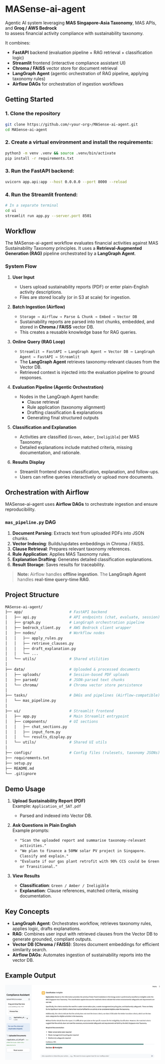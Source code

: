 # MASense-ai-agent

Agentic AI system leveraging **MAS Singapore-Asia Taxonomy**, MAS APIs, and **Groq / AWS Bedrock**  
to assess financial activity compliance with sustainability taxonomy.  

It combines:
- **FastAPI** backend (evaluation pipeline + RAG retrieval + classification logic)  
- **Streamlit** frontend (interactive compliance assistant UI)  
- **Chroma / FAISS** vector store for document retrieval  
- **LangGraph Agent** (agentic orchestration of RAG pipeline, applying taxonomy rules)  
- **Airflow DAGs** for orchestration of ingestion workflows  


## Getting Started

### 1. Clone the repository
```bash
git clone https://github.com/<your-org>/MASense-ai-agent.git
cd MASense-ai-agent
```

### 2. Create a virtual environment and install the requirements:
```bash
python3 -m venv .venv && source .venv/bin/activate
pip install -r requirements.txt
```

### 3. Run the FastAPI backend:
```bash
uvicorn app.api:app --host 0.0.0.0 --port 8000 --reload
```

### 4. Run the Streamlit frontend:
```bash
# In a separate terminal
cd ui
streamlit run app.py --server.port 8501
```


## Workflow
The MASense-ai-agent workflow evaluates financial activities against MAS Sustainability Taxonomy principles. It uses a **Retrieval-Augmented Generation (RAG)** pipeline orchestrated by a **LangGraph Agent**.  

### **System Flow**
1. **User Input**  
   - Users upload sustainability reports (PDF) or enter plain-English activity descriptions.  
   - Files are stored locally (or in S3 at scale) for ingestion.  

2. **Batch Ingestion (Airflow)**  
   - `Storage → Airflow → Parse & Chunk → Embed → Vector DB`  
   - Sustainability reports are parsed into text chunks, embedded, and stored in **Chroma / FAISS** vector DB.  
   - This creates a reusable knowledge base for RAG queries.  

3. **Online Query (RAG Loop)**  
   - `Streamlit → FastAPI → LangGraph Agent ↔ Vector DB → LangGraph Agent → FastAPI → Streamlit`  
   - The **LangGraph Agent** retrieves taxonomy-relevant clauses from the Vector DB.  
   - Retrieved context is injected into the evaluation pipeline to ground responses.  

4. **Evaluation Pipeline (Agentic Orchestration)**  
   - Nodes in the LangGraph Agent handle:  
     - Clause retrieval  
     - Rule application (taxonomy alignment)  
     - Drafting classification & explanations  
     - Generating final structured outputs  

5. **Classification and Explanation**  
   - Activities are classified (`Green`, `Amber`, `Ineligible`) per MAS Taxonomy.  
   - Detailed explanations include matched criteria, missing documentation, and rationale.  

6. **Results Display**  
   - Streamlit frontend shows classification, explanation, and follow-ups.  
   - Users can refine queries interactively or upload more documents.  


## Orchestration with Airflow

MASense-ai-agent uses **Airflow DAGs** to orchestrate ingestion and ensure reproducibility.

### `mas_pipeline.py` DAG
1. **Document Parsing**: Extracts text from uploaded PDFs into JSON chunks.  
2. **Vector Indexing**: Builds/updates embeddings in Chroma / FAISS.  
3. **Clause Retrieval**: Prepares relevant taxonomy references.  
4. **Rule Application**: Applies MAS Taxonomy rules.  
5. **Explanation Drafting**: Generates detailed classification explanations.  
6. **Result Storage**: Saves results for traceability.  

> **Note:** Airflow handles **offline ingestion**. The **LangGraph Agent** handles **real-time query-time RAG**.


## Project Structure
```bash
MASense-ai-agent/
├── app/                     # FastAPI backend
│   ├── api.py               # API endpoints (chat, evaluate, session)
│   ├── graph.py             # LangGraph orchestration pipeline
│   ├── bedrock_client.py    # AWS Bedrock client wrapper
│   ├── nodes/               # Workflow nodes
│   │   ├── apply_rules.py
│   │   ├── retrieve_clauses.py
│   │   ├── draft_explanation.py
│   │   └── ...
│   └── utils/               # Shared utilities
│
├── data/                    # Uploaded & processed documents
│   ├── uploads/             # Session-based PDF uploads
│   ├── parsed/              # JSON-parsed text chunks
│   └── chroma/              # Chroma vector store persistence
│
├── tasks/                   # DAGs and pipelines (Airflow-compatible)
│   └── mas_pipeline.py
│
├── ui/                      # Streamlit frontend
│   ├── app.py               # Main Streamlit entrypoint
│   ├── components/          # UI sections
│   │   ├── chat_sections.py
│   │   ├── input_form.py
│   │   └── results_display.py
│   └── utils/               # Shared UI utils
│
├── configs/                 # Config files (rulesets, taxonomy JSONs)
├── requirements.txt
├── setup.py
├── README.md
└── .gitignore
```


## Demo Usage

1. **Upload Sustainability Report (PDF)**  
   Example: `Application_of_SAT.pdf`  
   - Parsed and indexed into Vector DB.  

2. **Ask Questions in Plain English**  
   Example prompts:  
   - `"Scan the uploaded report and summarise taxonomy-relevant activities."`  
   - `"We plan to finance a 50MW solar PV project in Singapore. Classify and explain."`  
   - `"Evaluate if our gas plant retrofit with 90% CCS could be Green or Transitional."`  

3. **View Results**  
   - **Classification**: `Green / Amber / Ineligible`  
   - **Explanation**: Clause references, matched criteria, missing documentation.  



## Key Concepts

- **LangGraph Agent**: Orchestrates workflow, retrieves taxonomy rules, applies logic, drafts explanations.  
- **RAG**: Combines user input with retrieved clauses from the Vector DB to generate grounded, compliant outputs.  
- **Vector DB (Chroma / FAISS)**: Stores document embeddings for efficient similarity search.  
- **Airflow DAGs**: Automates ingestion of sustainability reports into the vector DB.  



## Example Output
![Output Screenshot](assets/example_output.png)